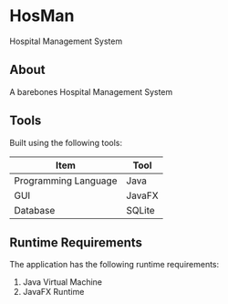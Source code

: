 # HosMan
Hospital Management System

## About
A barebones Hospital Management System

## Tools
Built using the following tools:

Item                  | Tool         
--------------------- | --------------------
Programming Language  | Java
GUI                   | JavaFX
Database              | SQLite

## Runtime Requirements
The application has the following runtime requirements:

1. Java Virtual Machine
2. JavaFX Runtime
